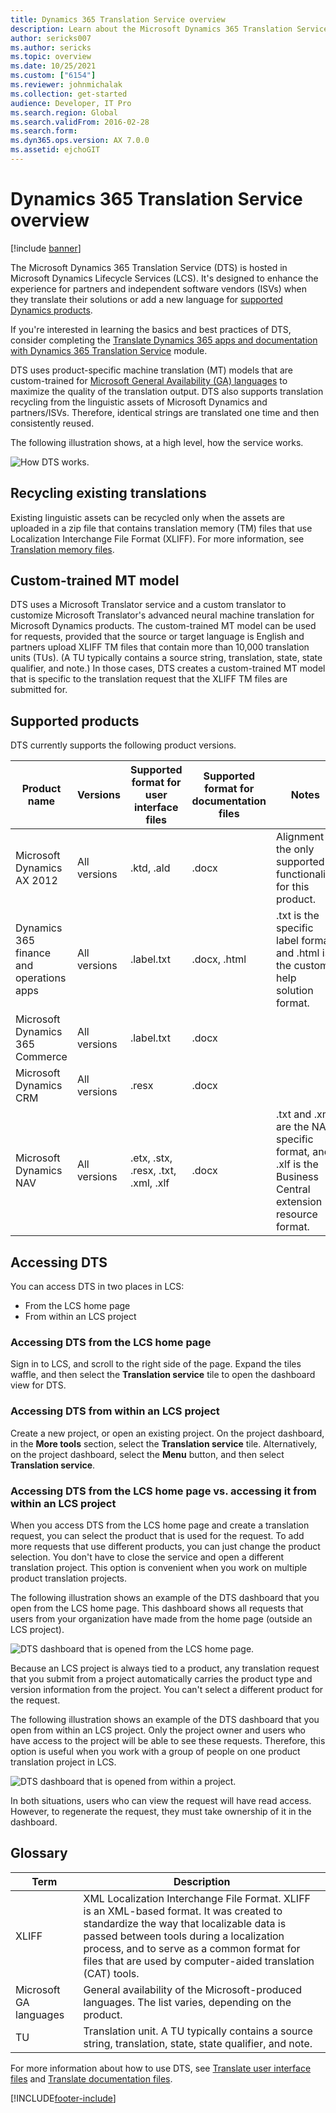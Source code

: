 ```yaml
---
title: Dynamics 365 Translation Service overview
description: Learn about the Microsoft Dynamics 365 Translation Service (DTS), including a table that outlines various supported projects.
author: sericks007
ms.author: sericks
ms.topic: overview
ms.date: 10/25/2021
ms.custom: ["6154"]
ms.reviewer: johnmichalak
ms.collection: get-started 
audience: Developer, IT Pro
ms.search.region: Global
ms.search.validFrom: 2016-02-28
ms.search.form:
ms.dyn365.ops.version: AX 7.0.0
ms.assetid: ejchoGIT
---
```


# Dynamics 365 Translation Service overview

[!include [banner](../includes/banner.md)]

The Microsoft Dynamics 365 Translation Service (DTS) is hosted in Microsoft Dynamics Lifecycle Services (LCS). It's designed to enhance the experience for partners and independent software vendors (ISVs) when they translate their solutions or add a new language for [supported Dynamics products](./translation-service-overview.md#supported-products).

If you're interested in learning the basics and best practices of DTS, consider completing the [Translate Dynamics 365 apps and documentation with Dynamics 365 Translation Service](/training/modules/dynamics-translation-service/) module.

DTS uses product-specific machine translation (MT) models that are custom-trained for [Microsoft General Availability (GA) languages](./translation-service-overview.md#glossary) to maximize the quality of the translation output. DTS also supports translation recycling from the linguistic assets of Microsoft Dynamics and partners/ISVs. Therefore, identical strings are translated one time and then consistently reused.

The following illustration shows, at a high level, how the service works.

![How DTS works.](./media/dts-overview.png "How DTS works")

## Recycling existing translations
Existing linguistic assets can be recycled only when the assets are uploaded in a zip file that contains translation memory (TM) files that use Localization Interchange File Format (XLIFF). For more information, see [Translation memory files](./use-translation-service-tm.md).

## Custom-trained MT model
DTS uses a Microsoft Translator service and a custom translator to customize Microsoft Translator's advanced neural machine translation for Microsoft Dynamics products. The custom-trained MT model can be used for requests, provided that the source or target language is English and partners upload XLIFF TM files that contain more than 10,000 translation units (TUs). (A TU typically contains a source string, translation, state, state qualifier, and note.) In those cases, DTS creates a custom-trained MT model that is specific to the translation request that the XLIFF TM files are submitted for.


## Supported products
DTS currently supports the following product versions.

| Product name | Versions | Supported format for user interface files | Supported format for documentation files | Notes |
|--------------|----------|-------------------------------------------|------------------------------------------|-------|
| Microsoft Dynamics AX 2012 | All versions | .ktd, .ald | .docx | Alignment is the only supported functionality for this product. |
| Dynamics 365 finance and operations apps | All versions | .label.txt | .docx, .html | .txt is the specific label format and .html is the custom help solution format. |
| Microsoft Dynamics 365 Commerce | All versions | .label.txt | .docx | |
| Microsoft Dynamics CRM | All versions | .resx | .docx | |
| Microsoft Dynamics NAV | All versions | .etx, .stx, .resx, .txt, .xml, .xlf | .docx | .txt and .xml are the NAV specific format, and .xlf is the Business Central extension resource format. |

## Accessing DTS
You can access DTS in two places in LCS:

- From the LCS home page
- From within an LCS project

### Accessing DTS from the LCS home page
Sign in to LCS, and scroll to the right side of the page. Expand the tiles waffle, and then select the **Translation service** tile to open the dashboard view for DTS.

### Accessing DTS from within an LCS project
Create a new project, or open an existing project. On the project dashboard, in the **More tools** section, select the **Translation service** tile. Alternatively, on the project dashboard, select the **Menu** button, and then select **Translation service**.

### Accessing DTS from the LCS home page vs. accessing it from within an LCS project
When you access DTS from the LCS home page and create a translation request, you can select the product that is used for the request. To add more requests that use different products, you can just change the product selection. You don't have to close the service and open a different translation project. This option is convenient when you work on multiple product translation projects.


The following illustration shows an example of the DTS dashboard that you open from the LCS home page. This dashboard shows all requests that users from your organization have made from the home page (outside an LCS project). 

![DTS dashboard that is opened from the LCS home page.](./media/dts-home-dashboard.png "DTS dashboard that is opened from the LCS home page")

Because an LCS project is always tied to a product, any translation request that you submit from a project automatically carries the product type and version information from the project. You can't select a different product for the request. 

The following illustration shows an example of the DTS dashboard that you open from within an LCS project. Only the project owner and users who have access to the project will be able to see these requests. Therefore, this option is useful when you work with a group of people on one product translation project in LCS. 

![DTS dashboard that is opened from within a project.](./media/dts-project-dashboard.png "DTS dashboard that is opened from within a project")

In both situations, users who can view the request will have read access. However, to regenerate the request, they must take ownership of it in the dashboard.

## Glossary

| Term | Description |
|------|-------------|
| XLIFF | XML Localization Interchange File Format. XLIFF is an XML-based format. It was created to standardize the way that localizable data is passed between tools during a localization process, and to serve as a common format for files that are used by computer-aided translation (CAT) tools. |
| Microsoft GA languages | General availability of the Microsoft-produced languages. The list varies, depending on the product. |
| TU | Translation unit. A TU typically contains a source string, translation, state, state qualifier, and note. |


For more information about how to use DTS, see [Translate user interface files](use-translation-service.md) and [Translate documentation files](use-translation-service-ua.md).



[!INCLUDE[footer-include](../../../includes/footer-banner.md)]
